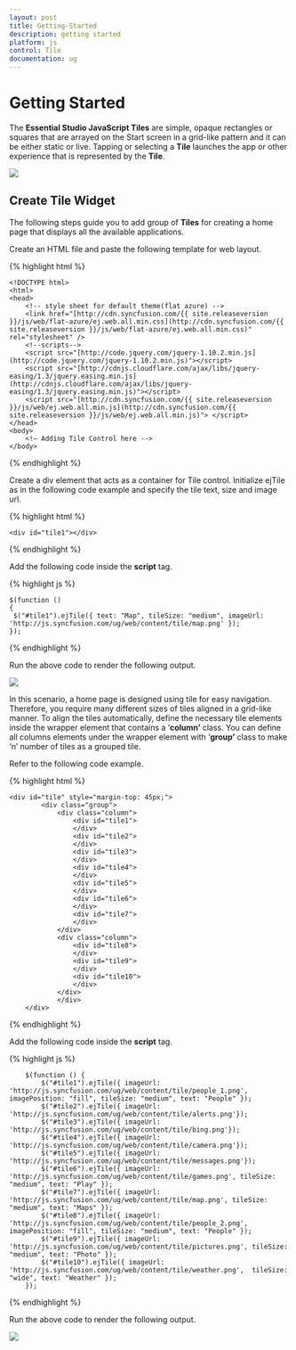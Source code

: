 ```yaml
---
layout: post
title: Getting-Started
description: getting started
platform: js
control: Tile
documentation: ug
---
```


# Getting Started

The **Essential Studio JavaScript Tiles** are simple, opaque rectangles or squares that are arrayed on the Start screen in a grid-like pattern and it can be either static or live. Tapping or selecting a **Tile** launches the app or other experience that is represented by the **Tile**.                                               

![]("/js/Tile/Getting-Started_images/Getting-Started_img1.png")

## Create Tile Widget

The following steps guide you to add group of **Tiles** for creating a home page that displays all the available applications.

Create an HTML file and paste the following template for web layout.

{% highlight html %}

    <!DOCTYPE html>
    <html>
    <head>
        <!-- style sheet for default theme(flat azure) -->
        <link href="[http://cdn.syncfusion.com/{{ site.releaseversion }}/js/web/flat-azure/ej.web.all.min.css](http://cdn.syncfusion.com/{{ site.releaseversion }}/js/web/flat-azure/ej.web.all.min.css)" rel="stylesheet" />
        <!--scripts-->
        <script src="[http://code.jquery.com/jquery-1.10.2.min.js](http://code.jquery.com/jquery-1.10.2.min.js)"></script>
        <script src="[http://cdnjs.cloudflare.com/ajax/libs/jquery-easing/1.3/jquery.easing.min.js](http://cdnjs.cloudflare.com/ajax/libs/jquery-easing/1.3/jquery.easing.min.js)"></script>
        <script src="[http://cdn.syncfusion.com/{{ site.releaseversion }}/js/web/ej.web.all.min.js](http://cdn.syncfusion.com/{{ site.releaseversion }}/js/web/ej.web.all.min.js)"> </script>
    </head>
    <body>
        <!— Adding Tile Control here -->
    </body>

{% endhighlight %}



Create a div element that acts as a container for Tile control. Initialize ejTile as in the following code example and specify the tile text, size and image url.



{% highlight html %}

    <div id="tile1"></div>

{% endhighlight %}

Add the following code inside the **script** tag.

{% highlight js %}
 
    $(function ()
    {
     $("#tile1").ejTile({ text: "Map", tileSize: "medium", imageUrl: 'http://js.syncfusion.com/ug/web/content/tile/map.png' });
    });
 
{% endhighlight %}

Run the above code to render the following output. 

![]("/js/Tile/Getting-Started_images/Getting-Started_img2.png")

In this scenario, a home page is designed using tile for easy navigation. Therefore, you require many different sizes of tiles aligned in a grid-like manner. To align the tiles automatically, define the necessary tile elements inside the wrapper element that contains a ‘**column’** class. You can define all columns elements under the wrapper element with ‘**group’** class to make ‘n’ number of tiles as a grouped tile.

Refer to the following code example.



{% highlight html %}
    
    <div id="tile" style="margin-top: 45px;">
            <div class="group">
                <div class="column">
                    <div id="tile1">
                    </div>
                    <div id="tile2">
                    </div>
                    <div id="tile3">
                    </div>
                    <div id="tile4">
                    </div>
                    <div id="tile5">
                    </div>
                    <div id="tile6">
                    </div>
                    <div id="tile7">
                    </div>   
                </div>
                <div class="column">
                    <div id="tile8">
                    </div>
                    <div id="tile9">
                    </div>
                    <div id="tile10">
                    </div>
                </div>
                </div>
        </div>
{% endhighlight %}

Add the following code inside the **script** tag.

{% highlight js %}

        $(function () {
            $("#tile1").ejTile({ imageUrl: 'http://js.syncfusion.com/ug/web/content/tile/people_1.png', imagePosition: "fill", tileSize: "medium", text: "People" });
            $("#tile2").ejTile({ imageUrl: 'http://js.syncfusion.com/ug/web/content/tile/alerts.png'});
            $("#tile3").ejTile({ imageUrl: 'http://js.syncfusion.com/ug/web/content/tile/bing.png'});
            $("#tile4").ejTile({ imageUrl: 'http://js.syncfusion.com/ug/web/content/tile/camera.png'});
            $("#tile5").ejTile({ imageUrl: 'http://js.syncfusion.com/ug/web/content/tile/messages.png'});
            $("#tile6").ejTile({ imageUrl: 'http://js.syncfusion.com/ug/web/content/tile/games.png', tileSize: "medium", text: "Play" });
            $("#tile7").ejTile({ imageUrl: 'http://js.syncfusion.com/ug/web/content/tile/map.png', tileSize: "medium", text: "Maps" });
            $("#tile8").ejTile({ imageUrl: 'http://js.syncfusion.com/ug/web/content/tile/people_2.png', imagePosition: "fill", tileSize: "medium", text: "People" });
            $("#tile9").ejTile({ imageUrl: 'http://js.syncfusion.com/ug/web/content/tile/pictures.png', tileSize: "medium", text: "Photo" });
            $("#tile10").ejTile({ imageUrl: 'http://js.syncfusion.com/ug/web/content/tile/weather.png',  tileSize: "wide", text: "Weather" });
        });
 
{% endhighlight %}



Run the above code to render the following output.

![]("/js/Tile/Getting-Started_images/Getting-Started_img3.png")

